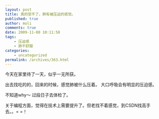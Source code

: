```yaml
---
layout: post
title: 真的受不了，肺有被压迫的感觉。
published: true
author: moli
comments: true
date: 2009-11-08 10:11:58
tags:
    - 压迫感
    - 肺不舒服
categories:
    - uncategorized
permalink: /archives/363.html
---
```

今天在家里待了一天，似乎一无所获。

出去找吃的的，回来的时候，感觉肺被什么压着。 大口呼吸会有明显的压迫感。

不知道why～ 过段日子去体检了。

关于编程方面，觉得在技术上需要提升了。但老找不着感觉，到CSDN找高手去。。= =！